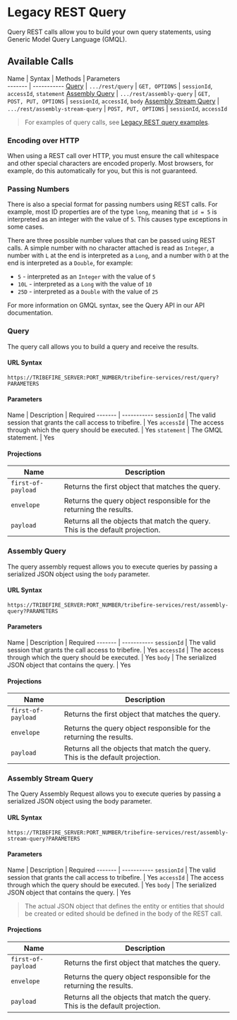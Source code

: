 # Legacy REST Query

Query REST calls allow you to build your own query statements, using Generic Model Query Language (GMQL).

[](asset://tribefire.cortex.documentation:includes-doc/rest_old_tip.md?INCLUDE)

## Available Calls

Name    | Syntax | Methods | Parameters   
------- | -----------
[Query](rest_query.md#query) | `.../rest/query` | `GET, OPTIONS` | `sessionId`, `accessId`, `statement`
[Assembly Query](rest_query.md#assembly-query) | `.../rest/assembly-query` | `GET, POST, PUT, OPTIONS` | `sessionId`, `accessId`, `body`
[Assembly Stream Query](rest_query.md#assembly-stream-query) | `.../rest/assembly-stream-query` | `POST, PUT, OPTIONS` | `sessionId`, `accessId`

> For examples of query calls, see [Legacy REST query examples](rest_query_examples.md).

### Encoding over HTTP
When using a REST call over HTTP, you must ensure the call whitespace and other special characters are encoded properly. Most browsers, for example, do this automatically for you, but this is not guaranteed.

### Passing Numbers
There is also a special format for passing numbers using REST calls. For example, most ID properties are of the type `long`, meaning that `id = 5` is interpreted as an integer with the value of `5`. This causes type exceptions in some cases.

There are three possible number values that can be passed using REST calls. A simple number with no character attached is read as `Integer`, a number with `L` at the end is interpreted as a `Long`, and a number with `D` at the end is interpreted as a `Double`, for example:
* `5` - interpreted as an `Integer` with the value of `5`
* `10L` - interpreted as a `Long` with the value of `10`
* `25D` - interpreted as a `Double` with the value of `25`

For more information on GMQL syntax, see the Query API in our API documentation.


### Query

The query call allows you to build a query and receive the results.

#### URL Syntax

```
https://TRIBEFIRE_SERVER:PORT_NUMBER/tribefire-services/rest/query?PARAMETERS
```

#### Parameters

Name    | Description | Required
------- | -----------
`sessionId`  | The valid session that grants the call access to tribefire. | Yes
`accessId`  | The access through which the query should be executed. | Yes
`statement` | The GMQL statement. | Yes

#### Projections

Name    | Description
------- | -----------
`first-of-payload`  | 	Returns the first object that matches the query.
`envelope`  | Returns the query object responsible for the returning the results.
`payload`  | Returns all the objects that match the query. This is the default projection.

### Assembly Query 
The query assembly request allows you to execute queries by passing a serialized JSON object using the `body` parameter.

#### URL Syntax

```
https://TRIBEFIRE_SERVER:PORT_NUMBER/tribefire-services/rest/assembly-query?PARAMETERS
```

#### Parameters

Name    | Description | Required
------- | -----------
`sessionId`  | The valid session that grants the call access to tribefire. | Yes
`accessId`  | The access through which the query should be executed. | Yes
`body` | The serialized JSON object that contains the query.  | Yes

#### Projections

Name    | Description
------- | -----------
`first-of-payload`  | 	Returns the first object that matches the query.
`envelope`  | Returns the query object responsible for the returning the results.
`payload`  | Returns all the objects that match the query. This is the default projection.

### Assembly Stream Query

The Query Assembly Request allows you to execute queries by passing a serialized JSON object using the body parameter.

#### URL Syntax

```
https://TRIBEFIRE_SERVER:PORT_NUMBER/tribefire-services/rest/assembly-stream-query?PARAMETERS
```

#### Parameters

Name    | Description | Required
------- | -----------
`sessionId`  | The valid session that grants the call access to tribefire. | Yes
`accessId`  | The access through which the query should be executed. | Yes
`body` | The serialized JSON object that contains the query.  | Yes

> The actual JSON object that defines the entity or entities that should be created or edited should be defined in the body of the REST call.

#### Projections

Name    | Description
------- | -----------
`first-of-payload`  | 	Returns the first object that matches the query.
`envelope`  | Returns the query object responsible for the returning the results.
`payload`  | Returns all the objects that match the query. This is the default projection.
